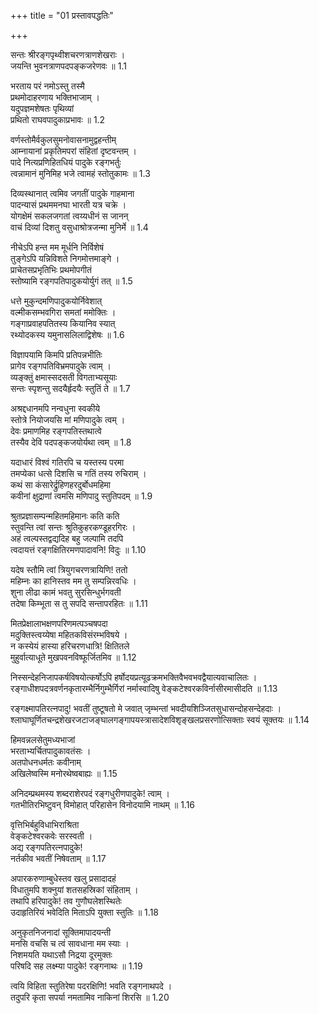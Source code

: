 +++
title = "01 प्रस्तावपद्धतिः"

+++


सन्तः श्रीरङ्गपृथ्वीशचरणत्राणशेखराः ।  
जयन्ति भुवनत्राणपदपङ्कजरेणवः ॥ 1.1

भरताय परं नमोऽस्तु तस्मै  
प्रथमोदाहरणाय भक्तिभाजाम् ।  
यदुपज्ञमशेषतः पृथिव्यां  
प्रथितो राघवपादुकाप्रभावः ॥ 1.2

वर्णस्तोमैर्वकुलसुमनोवासनामुद्वहन्तीम्  
आम्नायानां प्रकृतिमपरां संहितां दृष्टवन्तम् ।  
पादे नित्यप्रणिहितधियं पादुके रङ्गभर्तुः  
त्वन्नामानं मुनिमिह भजे त्वामहं स्तोतुकामः ॥ 1.3

दिव्यस्थानात् त्वमिव जगतीं पादुके गाहमाना  
पादन्यासं प्रथममनघा भारती यत्र चक्रे ।  
योगक्षेमं सकलजगतां त्वय्यधीनं स जानन्  
वाचं दिव्यां दिशतु वसुधाश्रोत्रजन्मा मुनिर्मे ॥ 1.4

नीचेऽपि हन्त मम मूर्धनि निर्विशेषं  
तुङ्गेऽपि यन्निविशते निगमोत्तमाङ्गे ।  
प्राचेतसप्रभृतिभिः प्रथमोपगीतं  
स्तोष्यामि रङ्गपतिपादुकयोर्युगं तत् ॥ 1.5

धत्ते मुकुन्दमणिपादुकयोर्निवेशात्  
वल्मीकसम्भवगिरा समतां ममोक्तिः ।  
गङ्गाप्रवाहपतितस्य कियानिव स्यात्  
रथ्योदकस्य यमुनासलिलाद्विशेषः ॥ 1.6

विज्ञापयामि किमपि प्रतिपन्नभीतिः  
प्रागेव रङ्गपतिविभ्रमपादुके त्वाम् ।  
व्यङ्क्तुं क्षमास्सदसती विगताभ्यसूयाः  
सन्तः स्पृशन्तु सदयैर्हृदयैः स्तुतिं ते ॥ 1.7

अश्रद्दधानमपि नन्वधुना स्वकीये  
स्तोत्रे नियोजयसि मां मणिपादुके त्वम् ।  
देवः प्रमाणमिह रङ्गपतिस्तथात्वे  
तस्यैव देवि पदपङ्कजयोर्यथा त्वम् ॥ 1.8

यदाधारं विश्वं गतिरपि च यस्तस्य परमा  
तमप्येका धत्से दिशसि च गतिं तस्य रुचिराम् ।  
कथं सा कंसारेर्द्रुहिणहरदुर्बोधमहिमा  
कवीनां क्षुद्राणां त्वमसि मणिपादु स्तुतिपदम् ॥ 1.9

श्रुतप्रज्ञासम्पन्महितमहिमानः कति कति  
स्तुवन्ति त्वां सन्तः श्रुतिकुहरकण्डूहरगिरः ।  
अहं त्वल्पस्तद्वद्यदिह बहु जल्पामि तदपि  
त्वदायत्तं रङ्गक्षितिरमणपादावनि! विदुः ॥ 1.10

यदेष स्तौमि त्वां त्रियुगचरणत्रायिणि! ततो  
महिम्नः का हानिस्तव मम तु सम्पन्निरवधिः ।  
शुना लीढा कामं भवतु सुरसिन्धुर्भगवती  
तदेषा किम्भूता स तु सपदि सन्तापरहितः ॥ 1.11

मितप्रेक्षालाभक्षणपरिणमत्पञ्चषपदा  
मदुक्तिस्त्वय्येषा महितकविसंरम्भविषये ।  
न कस्येयं हास्या हरिचरणधात्रि! क्षितितले  
मुहुर्वात्याधूते मुखपवनविष्फूर्जितमिव ॥ 1.12

निस्सन्देहनिजापकर्षविषयोत्कर्षोऽपि हर्षोदयप्रत्यूढक्रमभक्तिवैभवभवद्वैयात्यवाचालितः ।  
रङ्गाधीशपदत्रवर्णनकृतारम्भैर्निगुम्भैर्गिरां नर्मास्वादिषु वेङ्कटेश्वरकविर्नासीरमासीदति ॥ 1.13

रङ्गक्ष्मापतिरत्नपादु! भवतीं तुष्टूषतो मे जवात् जृम्भन्तां भवदीयशिञ्जितसुधासन्दोहसन्देहदाः ।  
श्लाघाघूर्णितचन्द्रशेखरजटाजङ्घालगङ्गापयस्त्रासादेशविशृङ्खलप्रसरणोत्सिक्ताः स्वयं सूक्तयः ॥ 1.14

हिमवन्नलसेतुमध्यभाजां  
भरताभ्यर्चितपादुकावतंसः ।  
अतपोधनधर्मतः कवीनाम्  
अखिलेष्वस्मि मनोरथेष्वबाह्यः ॥ 1.15

अनिदम्प्रथमस्य शब्दराशेरपदं रङ्गधुरीणपादुके! त्वाम् ।  
गतभीतिरभिष्टुवन् विमोहात् परिहासेन विनोदयामि नाथम् ॥ 1.16

वृत्तिभिर्बहुविधाभिराश्रिता  
वेङ्कटेश्वरकवेः सरस्वती ।  
अद्य रङ्गपतिरत्नपादुके!  
नर्तकीव भवतीं निषेवताम् ॥ 1.17

अपारकरुणाम्बुधेस्तव खलु प्रसादादहं  
विधातुमपि शक्नुयां शतसहस्रिकां संहिताम् ।  
तथापि हरिपादुके! तव गुणौघलेशस्थितेः  
उदाहृतिरियं भवेदिति मिताऽपि युक्ता स्तुतिः ॥ 1.18

अनुकृतनिजनादां सूक्तिमापादयन्ती  
मनसि वचसि च त्वं सावधाना मम स्याः ।  
निशमयति यथाऽसौ निद्रया दूरमुक्तः  
परिषदि सह लक्ष्म्या पादुके! रङ्गनाथः ॥ 1.19

त्वयि विहिता स्तुतिरेषा पदरक्षिणि! भवति रङ्गनाथपदे ।  
तदुपरि कृता सपर्या नमतामिव नाकिनां शिरसि ॥ 1.20

